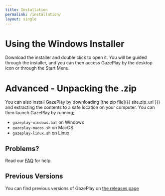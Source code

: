 ```yaml
---
title: Installation
permalink: /installation/
layout: single
---
```


# Using the Windows Installer
Download the installer and double click to open it. You will be guided through the installer, and you can then access GazePlay by the desktop icon or through the Start Menu.

# Advanced - Unpacking the .zip
You can also install GazePlay by downloading [the zip file]({{ site.zip_url }}) and extracting the contents to a safe location on your computer. You can then launch GazePlay by running; 
* `gazeplay-windows.bat` on Windows
* `gazeplay-macos.sh` on MacOS
* `gazeplay-linux.sh` on Linux 

## Problems?
Read our [FAQ](/faq/) for help.

## Previous Versions
You can find previous versions of GazePlay on [the releases page](https://github.com/GazePlay/GazePlay/releases)